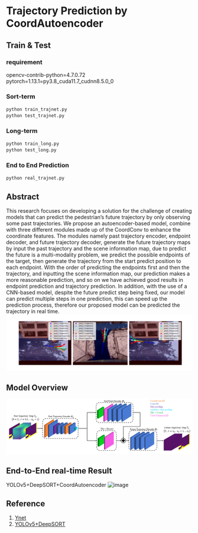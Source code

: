 # Trajectory Prediction by CoordAutoencoder
## Train & Test
### requirement
opencv-contrib-python=4.7.0.72<br>
pytorch=1.13.1=py3.8_cuda11.7_cudnn8.5.0_0
### Sort-term
```markdown
python train_trajnet.py
python test_trajnet.py
```
### Long-term
```markdown
python train_long.py
python test_long.py
```
### End to End Prediction
```markdown
python real_trajnet.py
```
## Abstract
This research focuses on developing a solution for the challenge of creating models that can predict the pedestrian’s future trajectory by only observing some past trajectories. We propose an autoencoder-based model, combine with three different modules made up of the CoordConv to enhance the coordinate features. The modules namely past trajectory encoder, endpoint decoder, and future trajectory decoder, generate the future trajectory maps by input the past trajectory and the scene information map, due to predict the future is a multi-modality problem, we predict the possible endpoints of the target, then generate the trajectory from the start predict position to each endpoint. With the order of predicting the endpoints first and then the trajectory, and inputting the scene information map, our prediction makes a more reasonable prediction, and so on we have achieved good results in endpoint prediction and trajectory prediction. In addition, with the use of a CNN-based model, despite the future predict step being fixed, our model can predict multiple steps in one prediction, this can speed up the prediction process, therefore our proposed model can be predicted the trajectory in real time.
![image](https://github.com/ycchen218/TrajCoordAE/blob/master/git_image/traj.png)
## Model Overview
![image](https://github.com/ycchen218/TrajCoordAE/blob/master/git_image/model_overview.png)
## End-to-End real-time Result
YOLOv5+DeepSORT+CoordAutoencoder
![image](https://github.com/ycchen218/TrajCoordAE/blob/master/git_image/movie.gif)

## Reference
1. [Ynet](https://github.com/HarshayuGirase/Human-Path-Prediction)<br>
2. [YOLOv5+DeepSORT](https://github.com/HowieMa/DeepSORT_YOLOv5_Pytorch)
